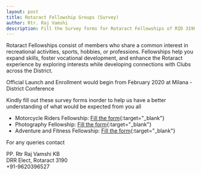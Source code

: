 ```yaml
---
layout: post
title: Rotaract Fellowship Groups (Survey)
author: Rtr. Raj Vamshi
description: Fill the Survey forms for Rotaract Fellowships of RID 3190
---
```

Rotaract Fellowships consist of members who share a common interest in recreational activities, sports, hobbies, or professions. Fellowships help you expand skills, foster vocational development, and enhance the Rotaract experience by exploring interests while developing connections with Clubs across the District.

Official Launch and Enrollment would begin from February 2020 at Milana - District Conference

Kindly fill out these survey forms inorder to help us have a better understanding of what would be expected from you all 

- Motorcycle Riders Fellowship: [Fill the form](https://forms.gle/epFkDZ4md2VWiPtA7){:target="_blank"}
- Photography Fellowship: [Fill the form](https://forms.gle/L9sXE9SZpd9CDw27A){:target="_blank"}
- Adventure and Fitness Fellowship: [Fill the form](https://forms.gle/mX7MgdUXD3ks5v7E6){:target="_blank"}

For any queries contact

PP. Rtr Raj Vamshi KB <br/>
DRR Elect, Rotaract 3190 <br/>
+91-9620396527